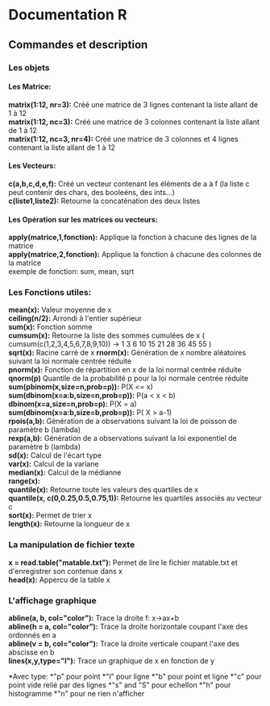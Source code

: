 # Documentation R

## Commandes et description

### Les objets  

#### Les Matrice:
**matrix(1:12, nr=3):** Créé une matrice de 3 lignes contenant la liste allant de 1 à 12  
**matrix(1:12, nc=3):** Créé une matrice de 3 colonnes contenant la liste allant de 1 à 12  
**matrix(1:12, nc=3, nr=4):** Créé une matrice de 3 colonnes et 4 lignes contenant la liste allant de 1 à 12
#### Les Vecteurs:
**c(a,b,c,d,e,f):** Créé un vecteur contenant les éléments de a à f (la liste c peut contenir des chars, des booleéns, des ints...)  
**c(liste1,liste2):** Retourne la concaténation des deux listes  
#### Les Opération sur les matrices ou vecteurs:
**apply(matrice,1,fonction):** Applique la fonction à chacune des lignes de la matrice  
**apply(matrice,2,fonction):** Applique la fonction à chacune des colonnes de la matrice  
exemple de fonction: sum, mean, sqrt 

### Les Fonctions utiles:
**mean(x):** Valeur moyenne de x  
**ceiling(n/2):** Arrondi à l'entier supérieur  
**sum(x):** Fonction somme  
**cumsum(x):** Retourne la liste des sommes cumulées de x ( cumsum(c(1,2,3,4,5,6,7,8,9,10)) -> 1  3  6 10 15 21 28 36 45 55 )  
**sqrt(x):** Racine carré de x 
**rnorm(x):** Génération de x nombre aléatoires suivant la loi normale centrée réduite  
**pnorm(x):** Fonction de répartition en x de la loi normal centrée réduite   
**qnorm(p)** Quantile de la probabilité p pour la loi normale centrée réduite  
**sum(pbinom(x,size=n,prob=p)):** P(X <= x)  
**sum(dbinom(x=a:b,size=n,prob=p)):** P(a < x < b)  
**dbinom(x=a,size=n,prob=p):** P(X = a)  
**sum(dbinom(x=a:b,size=b,prob=p)):** P( X > a-1)  
**rpois(a,b):** Génération de a observations suivant la loi de poisson de paramètre b (lambda)  
**rexp(a,b):** Génération de a observations suivant la loi exponentiel de paramètre b (lambda)  
**sd(x):** Calcul de l'écart type  
**var(x):** Calcul de la variane  
**median(x):** Calcul de la médianne  
**range(x):**  
**quantile(x):** Retourne toute les valeurs des quartiles de x   
**quantile(x, c(0,0.25,0.5,0.75,1)):** Retourne les quartiles associés au vecteur c  
**sort(x):** Permet de trier x  
**length(x):** Retourne la longueur de x  

### La manipulation de fichier texte
**x = read.table("matable.txt"):**  Permet de lire le fichier matable.txt et d'enregistrer son contenue dans x  
**head(x):** Appercu de la table x  

### L'affichage graphique
**abline(a, b, col="color"):** Trace la droite f: x->ax+b  
**abline(h = a, col="color"):** Trace la droite horizontale coupant l'axe des ordonnés en a  
**abline(v = b, col="color"):** Trace la droite verticale coupant l'axe des abscisse en b  
**lines(x,y,type="l"):** Trace un graphique de x en fonction de y  

*Avec type:
	*"p" pour point
	*"l" pour ligne
	*"b" pour point et ligne
	*"c" pour point vide relié par des lignes
	*"s" and "S" pour echellon
	*"h" pour histogramme
	*"n" pour ne rien n'afficher